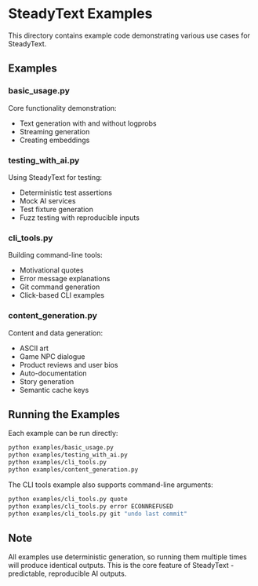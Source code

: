 # SteadyText Examples

This directory contains example code demonstrating various use cases for SteadyText.

## Examples

### basic_usage.py
Core functionality demonstration:
- Text generation with and without logprobs
- Streaming generation
- Creating embeddings

### testing_with_ai.py
Using SteadyText for testing:
- Deterministic test assertions
- Mock AI services
- Test fixture generation
- Fuzz testing with reproducible inputs

### cli_tools.py
Building command-line tools:
- Motivational quotes
- Error message explanations
- Git command generation
- Click-based CLI examples

### content_generation.py
Content and data generation:
- ASCII art
- Game NPC dialogue
- Product reviews and user bios
- Auto-documentation
- Story generation
- Semantic cache keys

## Running the Examples

Each example can be run directly:

```bash
python examples/basic_usage.py
python examples/testing_with_ai.py
python examples/cli_tools.py
python examples/content_generation.py
```

The CLI tools example also supports command-line arguments:

```bash
python examples/cli_tools.py quote
python examples/cli_tools.py error ECONNREFUSED
python examples/cli_tools.py git "undo last commit"
```

## Note

All examples use deterministic generation, so running them multiple times will produce identical outputs. This is the core feature of SteadyText - predictable, reproducible AI outputs.